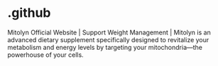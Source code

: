 # .github
Mitolyn Official Website | Support Weight Management | Mitolyn is an advanced dietary supplement specifically designed to revitalize your metabolism and energy levels by targeting your mitochondria—the powerhouse of your cells.
